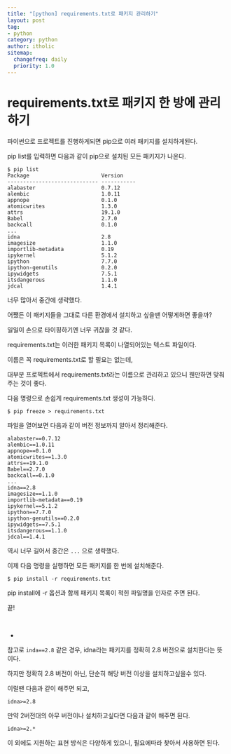 ```yaml
---
title: "[python] requirements.txt로 패키지 관리하기"
layout: post
tag:
- python
category: python
author: itholic
sitemap:
  changefreq: daily
  priority: 1.0
---
```


# requirements.txt로 패키지 한 방에 관리하기

파이썬으로 프로젝트를 진행하게되면 pip으로 여러 패키지를 설치하게된다.

pip list를 입력하면 다음과 같이 pip으로 설치된 모든 패키지가 나온다.

```shell
$ pip list
Package                       Version
----------------------------- -----------
alabaster                     0.7.12
alembic                       1.0.11
appnope                       0.1.0
atomicwrites                  1.3.0
attrs                         19.1.0
Babel                         2.7.0
backcall                      0.1.0
...
idna                          2.8
imagesize                     1.1.0
importlib-metadata            0.19
ipykernel                     5.1.2
ipython                       7.7.0
ipython-genutils              0.2.0
ipywidgets                    7.5.1
itsdangerous                  1.1.0
jdcal                         1.4.1
```

너무 많아서 중간에 생략했다.

어쨌든 이 패키지들을 그대로 다른 환경에서 설치하고 싶을땐 어떻게하면 좋을까?

일일이 손으로 타이핑하기엔 너무 귀찮을 것 같다.

requirements.txt는 이러한 패키지 목록이 나열되어있는 텍스트 파일이다.

이름은 꼭 requirements.txt로 할 필요는 없는데,

대부분 프로젝트에서 requirements.txt라는 이름으로 관리하고 있으니 웬만하면 맞춰주는 것이 좋다.

다음 명령으로 손쉽게 requirements.txt 생성이 가능하다.

```shell
$ pip freeze > requirements.txt
```

파일을 열어보면 다음과 같이 버전 정보까지 알아서 정리해준다.

```
alabaster==0.7.12
alembic==1.0.11
appnope==0.1.0
atomicwrites==1.3.0
attrs==19.1.0
Babel==2.7.0
backcall==0.1.0
...
idna==2.8
imagesize==1.1.0
importlib-metadata==0.19
ipykernel==5.1.2
ipython==7.7.0
ipython-genutils==0.2.0
ipywidgets==7.5.1
itsdangerous==1.1.0
jdcal==1.4.1
```

역시 너무 길어서 중간은 `...` 으로 생략했다.

이제 다음 명령을 실행하면 모든 패키지를 한 번에 설치해준다.

```shell
$ pip install -r requirements.txt
```

pip install에 -r 옵션과 함께 패키지 목록이 적힌 파일명을 인자로 주면 된다.

끝!

<br/>

+

참고로 `inda==2.8` 같은 경우, idna라는 패키지를 정확히 2.8 버전으로 설치한다는 뜻이다.

하지만 정확히 2.8 버전이 아닌, 단순히 해당 버전 이상을 설치하고싶을수 있다.

이럴땐 다음과 같이 해주면 되고,

```
idna>=2.8
```

만약 2버전대의 아무 버전이나 설치하고싶다면 다음과 같이 해주면 된다.

```
idna>=2.*
```

이 외에도 지원하는 표현 방식은 다양하게 있으니, 필요에따라 찾아서 사용하면 된다.

